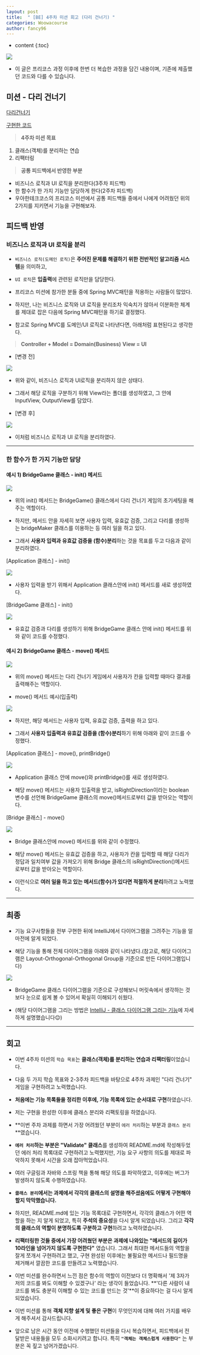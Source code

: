 ```yaml
---
layout: post
title:  " [BE] 4주차 미션 회고 (다리 건너기) "
categories: Woowacourse
author: fancy96
---
```

* content
{:toc}

![](/assets/img/woowacourse/woowacourse_name.png)

* 이 글은 프리코스 과정 이후에 한번 더 복습한 과정을 담긴 내용이며, 기존에 제출했던 코드와 다를 수 있습니다.


## 미션 - 다리 건너기

[다리건너기](https://github.com/woowacourse-precourse/java-bridge)

[구현한 코드](https://github.com/Fancy96/java-bridge/tree/fancy-review)


> **4주차 미션 목표**
1. 클래스(객체)를 분리하는 연습
2. 리팩터링

> **공통 피드백에서 반영한 부분**
*  비즈니스 로직과 UI 로직을 분리한다(3주차 피드백)
*  한 함수가 한 가지 기능만 담당하게 한다(2주차 피드백)
*  우아한테크코스의 프리코스 미션에서 공통 피드백들 중에서 나에게 어려웠던 위의 2가지를 지키면서 기능을 구현해보자.


## 피드백 반영

### 비즈니스 로직과 UI 로직을 분리

* `비즈니스 로직(도메인 로직)`은 **주어진 문제를 해결하기 위한 전반적인 알고리즘 시스템**을 의미하고,

* `UI 로직`은 **입출력**에 관련된 로직만을 담당한다.

* 프리코스 미션에 참가한 분들 중에 Spring MVC패턴을 적용하는 사람들이 많았다.

* 하지만, 나는 비즈니스 로직와 UI 로직을 분리조차 익숙치가 않아서 이분화한 체계를 제대로 잡은 다음에 Spring MVC패턴을 하기로 결정했다.

* 참고로 Spring MVC를  도메인/UI 로직로 나타낸다면, 아래처럼 표현된다고 생각한다.

> **Controller + Model = Domain(Business)**
  **View = UI**

* [변경 전]

![](/assets/img/woowacourse/4th_bridgeGame_1_logic.png)

* 위와 같이, 비즈니스 로직과 UI로직을 분리하지 않은 상태다.

* 그래서 해당 로직을 구분하기 위해 View라는 폴더를 생성하였고, 그 안에 InputView, OutputView를 담았다.

* [변경 후]

![](/assets/img/woowacourse/4th_bridgeGame_2_logic.png)

* 이처럼 비즈니스 로직과 UI 로직을 분리하였다.

---

### 한 함수가 한 가지 기능만 담당

#### 예시 1) BridgeGame 클래스 - init() 메서드

![](/assets/img/woowacourse/4th_bridgeGame_3_one_function.png)

* 위의 init() 메서드는 BridgeGame() 클래스에서 다리 건너기 게임의 초기세팅을 해주는 역할이다.

* 하지만, 메서드 안을 자세히 보면 사용자 입력, 유효값 검증, 그리고 다리를 생성하는 bridgeMaker 클래스를 이용하는 등 여러 일을 하고 있다.

* 그래서 **사용자 입력과 유효값 검증을 (함수)분리**하는 것을 목표를 두고 다음과 같이 분리하였다.

[Application 클래스] - init()

![](/assets/img/woowacourse/4th_bridgeGame_4_one_function.png)

* 사용자 입력을 받기 위해서 Application 클래스안에 init() 메서드를 새로 생성하였다.

[BridgeGame 클래스] - init()

![](/assets/img/woowacourse/4th_bridgeGame_5_one_function.png)

* 유효값 검증과 다리를 생성하기 위해 BridgeGame 클래스 안에 init() 메서드를 위와 같이 코드를 수정했다.

#### 예시 2) BridgeGame 클래스 - move() 메서드

![](/assets/img/woowacourse/4th_bridgeGame_6_one_function.png)

* 위의 move() 메서드는 다리 건너기 게임에서 사용자가 칸을 입력할 때마다 결과를 출력해주는 역할이다.

* move() 메서드 예시(입출력)

![](/assets/img/woowacourse/4th_bridgeGame_7_one_function.png)

* 하지만, 해당 메서드는 사용자 입력, 유효값 검증, 출력을 하고 있다.

* 그래서 **사용자 입출력과 유효값 검증을 (함수)분리**하기 위해 아래와 같이 코드를 수정했다.

[Application 클래스] - move(), printBridge()

![](/assets/img/woowacourse/4th_bridgeGame_8_one_function.png)

* Application 클래스 안에 move()와 printBridge()를 새로 생성하였다.

* 해당 move() 메서드는 사용자 입출력을 받고, isRightDirection이라는 boolean 변수를 선언해 BridgeGame 클래스의 move()메서드로부터 값을 받아오는 역할이다.

[Bridge 클래스] - move()

![](/assets/img/woowacourse/4th_bridgeGame_9_one_function.png)

* Bridge 클래스안에 move() 메서드를 위와 같이 수정했다.

* 해당 move() 메서드는 유효값 검증을 하고, 사용자가 칸을 입력할 때 해당 다리가 정답과 일치여부 값을 가져오기 위해 Bridge 클래스의 isRightDirection()메서드로부터 값을 받아오는 역할이다.

* 이런식으로 **여러 일을 하고 있는 메서드(함수)가 있다면 적절하게 분리**하려고 노력했다.

---

## 최종

* 기능 요구사항들을 전부 구현한 뒤에 IntelliJ에서 다이어그램을 그려주는 기능을 얼마전에 알게 되었다.

* 해당 기능을 통해 전체 다이어그램을 아래와 같이 나타냈다.(참고로, 해당 다이어그램은 Layout-Orthogonal-Orthogonal Group을 기준으로 만든 다이어그램입니다)

![](/assets/img/woowacourse/4th_bridgeGame_10_class_diagram.png)

* BridgeGame 클래스 다이어그램을 기준으로 구성해보니 머릿속에서 생각하는 것보다 눈으로 쉽게 볼 수 있어서 확실히 이해되기 쉬웠다.

* (해당 다이어그램을 그리는 방법은 [IntelliJ - 클래스 다이어그램 그리는 기능](https://velog.io/@fancy-log/IntelliJ-%ED%81%B4%EB%9E%98%EC%8A%A4-%EB%8B%A4%EC%9D%B4%EC%96%B4%EA%B7%B8%EB%9E%A8-%EA%B7%B8%EB%A6%AC%EB%8A%94-%EA%B8%B0%EB%8A%A5)에 자세하게 설명했습니다😌)

---

## 회고

* 이번 4주차 미션의 `학습 목표`는 **클래스(객체)를 분리하는 연습과 리팩터링**이었습니다.

* 다음 두 가지 학습 목표와 2-3주차 피드백을 바탕으로 4주차 과제인 "다리 건너기" 게임을 구현하려고 노력했습니다.

* **처음에는 기능 목록들을 정리한 이후에, 기능 목록에 있는 순서대로 구현**하였습니다.

* 저는 구현을 완성한 이후에  클래스 분리와 리팩토링을 하였습니다.

* **이번 주차 과제를 하면서 가장 어려웠던 부분이 `에러 처리`하는 부분과 `클래스 분리`**였습니다.

* **`에러 처리`하는 부분은 "Validate" 클래스**를 생성하여 README.md에 작성해두었던 에러 처리 목록대로 구현하려고 노력했지만, 기능 요구 사항의 의도를 제대로 파악하지 못해서 시간을 오래 잡아먹었습니다.

* 여러 구글링과 자바와 스프링 책을 통해 해당 의도를 파악하였고, 이후에는 버그가 발생하지 않도록 수행하였습니다.

* **`클래스 분리`에서는 과제에서 각각의 클래스의 설명을 해주셨음에도 어떻게 구현해야 할지 막막했습니다.**

* 하지만, README.md에 있는 기능 목록대로 구현하면서, 각각의 클래스가 어떤 역할을 하는 지 알게 되었고, 특히 **주석의 중요성**을 다시 알게 되었습니다. 그리고 **각각의 클래스의 역할이 분명하도록 구분하고 구현**하려고 노력하였습니다.

* **리팩터링한 것들 중에서 가장 어려웠던 부분은 과제에 나와있는 "메서드의 길이가 10라인을 넘어가지 않도록 구현한다"** 였습니다. 그래서 최대한 메서드들의 역할을 잘게 쪼개서 구현하려고 했고, 구현 완성된 이후에는 불필요한 메서드나 필드명을 제거해서 깔끔한 코드를 만들려고 노력했습니다.

* 이번 미션를 완수하면서 느낀 점은 함수의 역할이 이전보다 더 명확해서 '제 3자가 저의 코드를 봐도 이해할 수 있겠구나' 라는 생각이 들었습니다. **'다른 사람이 내 코드를 봐도 충분히 이해할 수 있는 코드를 만드는 것'**이 중요하다는 걸 다시 알게 되었습니다.

* 이번 미션를 통해 **객체 지향 설계 및 좋은 구현**이 무엇인지에 대해 여러 가지를 배우게 해주셔서 감사드립니다.

* 앞으로 남은 시간 동안 이전에 수행했던 미션들을 다시 복습하면서, 피드백에서 전달받은 내용들을 모두 소화시키려고 합니다. 특히 **`"객체는 객체스럽게 사용한다"`** 는 부분은 꼭 짚고 넘어가겠습니다.